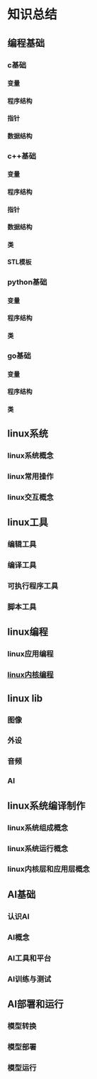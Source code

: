 # 知识总结

## 编程基础


### c基础

#### 变量
#### 程序结构
#### 指针
#### 数据结构

### c++基础

#### 变量
#### 程序结构
#### 指针
#### 数据结构
#### 类
#### STL模板

### python基础

#### 变量
#### 程序结构
#### 类

### go基础

#### 变量
#### 程序结构
#### 类


## linux系统

### linux系统概念
### linux常用操作
### linux交互概念




## linux工具

### 编辑工具
### 编译工具
### 可执行程序工具
### 脚本工具



## linux编程
### linux应用编程
### [linux内核编程](linux编程/linux内核编程)

## linux lib
### 图像
### 外设
### 音频
### AI


##  linux系统编译制作
### linux系统组成概念
### linux系统运行概念
### linux内核层和应用层概念


## AI基础
### 认识AI
### AI概念
### AI工具和平台
### AI训练与测试



## AI部署和运行
### 模型转换
### 模型部署
### 模型运行